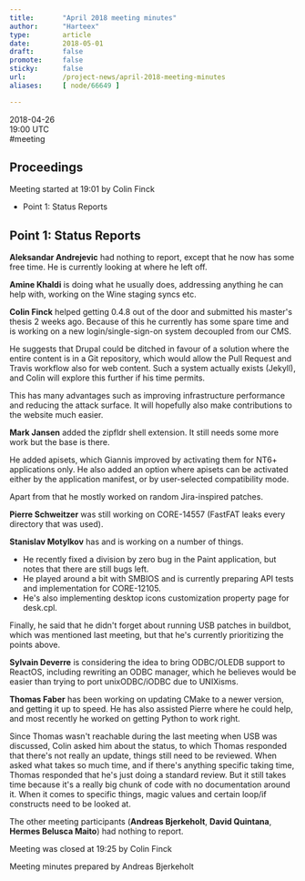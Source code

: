 ```yaml
---
title:       "April 2018 meeting minutes"
author:      "Harteex"
type:        article
date:        2018-05-01
draft:       false
promote:     false
sticky:      false
url:         /project-news/april-2018-meeting-minutes
aliases:     [ node/66649 ]

---
```


<p>2018-04-26<br />
	19:00 UTC<br />
	#meeting</p>
<h2>Proceedings</h2>
<p>Meeting started at 19:01 by Colin Finck</p>
<ul>
    <li>Point 1: Status Reports</li>
</ul>

<h2>Point 1: Status Reports</h2>

<p><b>Aleksandar Andrejevic</b> had nothing to report, except that he now has some free time. He is currently looking at where he left off.</p>

<p><b>Amine Khaldi</b> is doing what he usually does, addressing anything he can help with, working on the Wine staging syncs etc.</p>

<p><b>Colin Finck</b> helped getting 0.4.8 out of the door and submitted his master's thesis 2 weeks ago. Because of this he currently has some spare time and is working on a new login/single-sign-on system decoupled from our CMS.</p>
<p>He suggests that Drupal could be ditched in favour of a solution where the entire content is in a Git repository, which would allow the Pull Request and Travis workflow also for web content. Such a system actually exists (Jekyll), and Colin will explore this further if his time permits.</p>
<p>This has many advantages such as improving infrastructure performance and reducing the attack surface. It will hopefully also make contributions to the website much easier.</p>

<p><b>Mark Jansen</b> added the zipfldr shell extension. It still needs some more work but the base is there.</p>
<p>He added apisets, which Giannis improved by activating them for NT6+ applications only. He also added an option where apisets can be activated either by the application manifest, or by user-selected compatibility mode.</p>
<p>Apart from that he mostly worked on random Jira-inspired patches.</p>

<p><b>Pierre Schweitzer</b> was still working on CORE-14557 (FastFAT leaks every directory that was used).</p>

<p><b>Stanislav Motylkov</b> has and is working on a number of things.</p>
<p><ul>
    <li>He recently fixed a division by zero bug in the Paint application, but notes that there are still bugs left.</li>
    <li>He played around a bit with SMBIOS and is currently preparing API tests and implementation for CORE-12105.</li>
    <li>He's also implementing desktop icons customization property page for desk.cpl.</li>
</ul></p>
<p>Finally, he said that he didn't forget about running USB patches in buildbot, which was mentioned last meeting, but that he's currently prioritizing the points above.</p>

<p><b>Sylvain Deverre</b> is considering the idea to bring ODBC/OLEDB support to ReactOS, including rewriting an ODBC manager, which he believes would be easier than trying to port unixODBC/iODBC due to UNIXisms.</p>

<p><b>Thomas Faber</b> has been working on updating CMake to a newer version, and getting it up to speed. He has also assisted Pierre where he could help, and most recently he worked on getting Python to work right.</p>
<p>Since Thomas wasn't reachable during the last meeting when USB was discussed, Colin asked him about the status, to which Thomas responded that there's not really an update, things still need to be reviewed. When asked what takes so much time, and if there's anything specific taking time, Thomas responded that he's just doing a standard review. But it still takes time because it's a really big chunk of code with no documentation around it. When it comes to specific things, magic values and certain loop/if constructs need to be looked at.</p>

<p>The other meeting participants (<b>Andreas Bjerkeholt</b>, <b>David Quintana</b>, <b>Hermes Belusca Maito</b>) had nothing to report.</p>

<p>Meeting was closed at 19:25 by Colin Finck</p>
<p>Meeting minutes prepared by Andreas Bjerkeholt</p>

